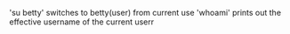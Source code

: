 'su betty' switches to betty(user) from current use
'whoami' prints out the effective username of the current userr
